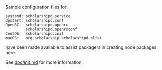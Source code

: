Sample configuration files for:
```
systemd: scholarshipd.service
Upstart: scholarshipd.conf
OpenRC:  scholarshipd.openrc
         scholarshipd.openrcconf
CentOS:  scholarshipd.init
macOS:   org.scholarship.scholarshipd.plist
```
have been made available to assist packagers in creating node packages here.

See [doc/init.md](../../doc/init.md) for more information.

